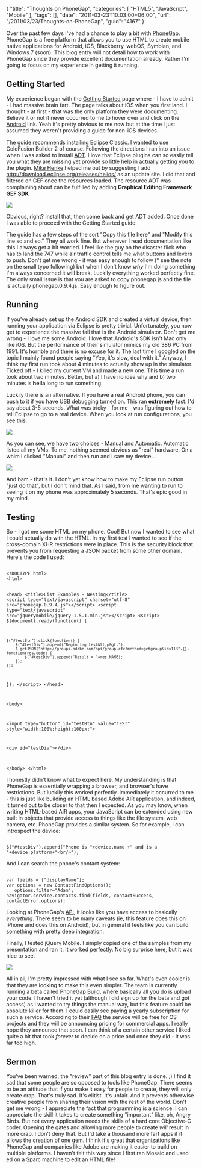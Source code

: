 {
	"title": "Thoughts on PhoneGap",
	"categories": [
		"HTML5",
		"JavaScript",
		"Mobile"
	],
	"tags": [],
	"date": "2011-03-23T10:03:00+06:00",
	"url": "/2011/03/23/Thoughts-on-PhoneGap",
	"guid": "4167"
}

Over the past few days I've had a chance to play a bit with <a href="http://www.phonegap.com/">PhoneGap</a>. PhoneGap is a free platform that allows you to use HTML to create mobile native applications for Android, iOS, Blackberry, webOS, Symbian, and Windows 7 (soon). This blog entry will not detail how to work with PhoneGap since they provide excellent documentation  already. Rather I'm going to focus on my experience in getting it running.
<!--more-->
<p/>

<h2>Getting Started</h2>
<p/>

My experience began with the <a href="http://www.phonegap.com/start">Getting Started</a> page where - I have to admit - I had massive brain fart. The page talks about iOS when you first land. I thought - at first - that was the only platform they were documenting. Believe it or not it never occurred to me to hover over and click on the <a href="http://www.phonegap.com/start#android">Android</a> link. Yeah it's pretty obvious to me now but at the time I just assumed they weren't providing a guide for non-iOS devices. 
<p/>

The guide recommends installing Eclipse Classic. I wanted to use ColdFusion Builder 2 of course. Following the directions I ran into an issue when I was asked to install <a href="http://developer.android.com/sdk/eclipse-adt.html#installing">ADT</a>. I love that Eclipse plugins can so easily tell you what they are missing yet provide so little help in actually getting you to the plugin. <a href="http://www.henke.ws/">Mike Henke</a> helped me out by suggesting I add http://download.eclipse.org/releases/helios/ as an update site. I did that and filtered on GEF once the resources loaded. The resource ADT was complaining about can be fulfilled by adding <b>Graphical Editing Framework GEF SDK</b>
<p/>

<img src="http://static.raymondcamden.com/images/ScreenClip50.png" />
<p/>

Obvious, right? Install that, then come back and get ADT added. Once done I was able to proceed with the Getting Started guide.
<p/>

The guide has a few steps of the sort "Copy this file here" and "Modify this line so and so." They all work fine. But whenever I read documentation like this I always get a bit worried. I feel like the guy on the disaster flick who has to land the 747 while air traffic control tells me what buttons and levers to push. Don't get me wrong - it was easy enough to follow (* see the note on the small typo following) but when I don't know <i>why</i> I'm doing something I'm always concerned it will break. Luckily everything worked perfectly fine. The only small issue is that you are asked to copy phonegap.js and the file is actually phonegap.0.9.4.js. Easy enough to figure out. 
<p/>

<h2>Running</h2>
<p/>

If you've already set up the Android SDK and created a virtual device, then running your application via Eclipse is pretty trivial. Unfortunately, you now get to experience the massive fail that is the Android simulator. Don't get me wrong - I love me some Android. I love that Android's SDK isn't Mac only like iOS. But the performance of their simulator mimics my old 386 PC from 1991. It's horrible and there is no excuse for it. The last time I googled on the topic I mainly found people saying "Yep, it's slow, deal with it." Anyway, I think my first run took about 4 minutes to actually show up in the simulator. Ticked off - I killed my current VM and made a new one. This time a run took about two minutes. Better, but a) I have no idea why and b) two minutes is <b>hella</b> long to run something. 
<p/>

Luckily there is an alternative. If you have a real Android phone, you can push to it if you have USB debugging turned on. This ran <b>extremely</b> fast. I'd say about 3-5 seconds. What was tricky - for me - was figuring out how to tell Eclipse to go to a real device. When you look at run configurations, you see this:
<p/>

<img src="http://static.raymondcamden.com/images/cfjedi/ScreenClip51.png" />
<p/>

As you can see, we have two choices - Manual and Automatic. Automatic listed all my VMs. To me, nothing seemed obvious as "real" hardware. On a whim I clicked "Manual" and then run and I saw my device...
<p/>

<img src="http://static.raymondcamden.com/images/cfjedi/ScreenClip52.png" />
<p/>

And bam - that's it. I don't yet know how to make my Eclipse run button "just do that", but I don't mind that. As I said, from me wanting to run to seeing it on my phone was approximately 5 seconds. That's epic good in my mind. 
<p/>

<h2>Testing</h2>
<p/>

So - I got me some HTML on my phone. Cool! But now I wanted to see what I could actually do with the HTML. In my first test I wanted to see if the cross-domain XHR restrictions were in place. This is the security block that prevents you from requesting a JSON packet from some other domain. Here's the code I used:

<p/>

<code>
&lt;!DOCTYPE html&gt;
&lt;html&gt;

&lt;head&gt;
&lt;title&gt;List Examples - Nesting&lt;/title&gt;
&lt;script type="text/javascript" charset="utf-8" src="phonegap.0.9.4.js"&gt;&lt;/script&gt;
&lt;script type="text/javascript" src="jquerymobile/jquery-1.5.1.min.js"&gt;&lt;/script&gt;
&lt;script&gt;
$(document).ready(function() {

	$("#testBtn").click(function() {
		$("#testDiv").append("Beginning test&lt;p&gt;");
		$.getJSON("http://groups.adobe.com/api/group.cfc?method=getgroup&id=113",{}, function(res,code) {
			$("#testDiv").append("Result = "+res.NAME);
		});
	});

});
&lt;/script&gt;
&lt;/head&gt;

&lt;body&gt;

&lt;input type="button" id="testBtn" value="TEST" style="width:100%;height:100px;"&gt;

&lt;div id="testDiv"&gt;&lt;/div&gt;

&lt;/body&gt;
&lt;/html&gt;
</code>

<p/>

I honestly didn't know what to expect here. My understanding is that PhoneGap is essentially wrapping a browser, and browser's have restrictions. But luckily this worked perfectly. Immediately it occurred to me - this is just like building an HTML based Adobe AIR application, and indeed, it turned out to be closer to that then I expected. As you may know, when writing HTML-based AIR apps, your JavaScript can be extended using new built in objects that provide access to things like the file system, web camera, etc. PhoneGap provides a similar system. So for example, I can introspect the device:

<p/>

<code>
$("#testDiv").append("Phone is "+device.name +" and is a "+device.platform+"&lt;br/&gt;");
</code>

<p/>

And I can search the phone's contact system:

<p/>

<code>
var fields = ["displayName"];
var options = new ContactFindOptions();
   options.filter="Adam";
navigator.service.contacts.find(fields, contactSuccess, contactError,options);
</code>

<p/>

Looking at PhoneGap's <a href="http://docs.phonegap.com/">API</a>, it looks like you have access to basically <i>everything</i>. There seem to be many caveats (ie, this feature does this on iPhone and does this on Android), but in general it feels like you can build something with pretty deep integration. 

<p/>

Finally, I tested jQuery Mobile. I simply copied one of the samples from my presentation and ran it. It worked perfectly. No big surprise here, but it was nice to see.

<p/>

<img src="http://static.raymondcamden.com/images/cfjedi/ScreenClip53.png" />

<p/>

All in all, I'm pretty impressed with what I see so far. What's even cooler is that they are looking to make this even simpler. The team is currently running a beta called <a href="https://build.phonegap.com/">PhoneGap Build</a>, where basically all you do is upload your code. I haven't tried it yet (although I did sign up for the beta and got access) as I wanted to try things the manual way, but this feature could be absolute killer for them. I could easily see paying a yearly subscription for such a service. According to their <a href="https://build.phonegap.com/faq">FAQ</a> the service will be free for OS projects and they will be announcing pricing for commercial apps. I really hope they announce that soon. I can think of a certain other service I liked quite a bit that took <i>forever</i> to decide on a price and once they did - it was far too high. 

<h2>Sermon</h2>

You've been warned, the "review" part of this blog entry is done. ;) I find it sad that some people are so opposed to tools like PhoneGap. There seems to be an attitude that if you make it easy for people to create, they will only create crap. That's truly sad. It's elitist. It's unfair. And it prevents otherwise creative people from sharing their vision with the rest of the world. Don't get me wrong - I appreciate the fact that programming is a science. I can appreciate the skill it takes to create something "important" like, oh, Angry Birds. But not every application needs the skills of a hard core Objective-C coder. Opening the gates and allowing more people to create <i>will</i> result in more crap. I don't deny that. But I'd take a thousand more fart apps if it allows the creation of one gem. I think it's great that organizations like PhoneGap and companies like Adobe are making it easier to build on multiple platforms. I haven't felt this way since I first ran Mosaic and used ed on a Sparc machine to edit an HTML file!